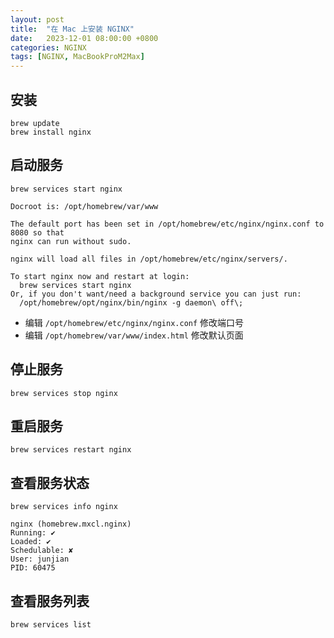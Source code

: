 ```yaml
---
layout: post
title:  "在 Mac 上安装 NGINX"
date:   2023-12-01 08:00:00 +0800
categories: NGINX
tags: [NGINX, MacBookProM2Max]
---
```


## 安装
```shell
brew update
brew install nginx
```

## 启动服务
```shell
brew services start nginx
```
```shell
Docroot is: /opt/homebrew/var/www

The default port has been set in /opt/homebrew/etc/nginx/nginx.conf to 8080 so that
nginx can run without sudo.

nginx will load all files in /opt/homebrew/etc/nginx/servers/.

To start nginx now and restart at login:
  brew services start nginx
Or, if you don't want/need a background service you can just run:
  /opt/homebrew/opt/nginx/bin/nginx -g daemon\ off\;
```

- 编辑 `/opt/homebrew/etc/nginx/nginx.conf` 修改端口号
- 编辑 `/opt/homebrew/var/www/index.html` 修改默认页面

## 停止服务
```shell
brew services stop nginx
```

## 重启服务
```shell
brew services restart nginx
```

## 查看服务状态
```shell
brew services info nginx
```
```shell
nginx (homebrew.mxcl.nginx)
Running: ✔
Loaded: ✔
Schedulable: ✘
User: junjian
PID: 60475
```

## 查看服务列表
```shell
brew services list
```
